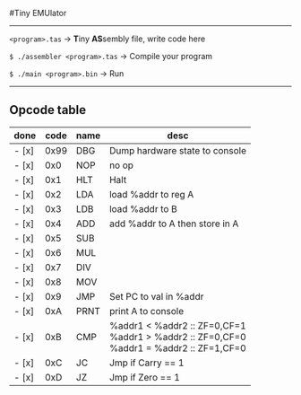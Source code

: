 #Tiny EMUlator

---

`<program>.tas` -> **T**iny **AS**sembly file, write code here

`$ ./assembler <program>.tas` -> Compile your program

`$ ./main <program>.bin` -> Run

---

## Opcode table

| done | code     | name | desc |
| ---- | -------- | ---- | ---- |
| - [x]  | 0x99   | DBG | Dump hardware state to console |
| - [x]  | 0x0    | NOP | no op |
| - [x]  | 0x1    | HLT | Halt |
| - [x]  | 0x2    | LDA | load %addr to reg A |
| - [x]  | 0x3    | LDB | load %addr to B |
| - [x]  | 0x4    | ADD | add %addr to A then store in A |
| - [x]  | 0x5    | SUB ||
| - [x]  | 0x6    | MUL ||
| - [x]  | 0x7    | DIV ||
| - [x]  | 0x8    | MOV ||
| - [x]  | 0x9    | JMP | Set PC to val in %addr |
| - [x]  | 0xA    | PRNT| print A to console |
| - [x]  | 0xB    | CMP | %addr1 < %addr2 :: ZF=0,CF=1 <br> %addr1 > %addr2 :: ZF=0,CF=0 <br> %addr1 = %addr2 :: ZF=1,CF=0
| - [x]  | 0xC    | JC | Jmp if Carry == 1 |
| - [x]  | 0xD    | JZ | Jmp if Zero == 1 |